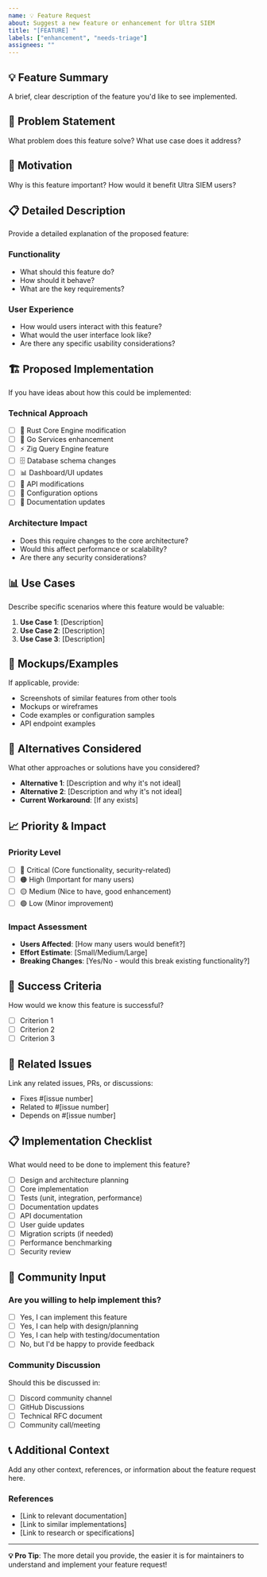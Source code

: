 ```yaml
---
name: 💡 Feature Request
about: Suggest a new feature or enhancement for Ultra SIEM
title: "[FEATURE] "
labels: ["enhancement", "needs-triage"]
assignees: ""
---
```


## 💡 **Feature Summary**

A brief, clear description of the feature you'd like to see implemented.

## 🎯 **Problem Statement**

What problem does this feature solve? What use case does it address?

## 💭 **Motivation**

Why is this feature important? How would it benefit Ultra SIEM users?

## 📋 **Detailed Description**

Provide a detailed explanation of the proposed feature:

### **Functionality**

- What should this feature do?
- How should it behave?
- What are the key requirements?

### **User Experience**

- How would users interact with this feature?
- What would the user interface look like?
- Are there any specific usability considerations?

## 🏗️ **Proposed Implementation**

If you have ideas about how this could be implemented:

### **Technical Approach**

- [ ] 🦀 Rust Core Engine modification
- [ ] 🐹 Go Services enhancement
- [ ] ⚡ Zig Query Engine feature
- [ ] 🗄️ Database schema changes
- [ ] 📊 Dashboard/UI updates
- [ ] 📡 API modifications
- [ ] 🔧 Configuration options
- [ ] 📖 Documentation updates

### **Architecture Impact**

- Does this require changes to the core architecture?
- Would this affect performance or scalability?
- Are there any security considerations?

## 📊 **Use Cases**

Describe specific scenarios where this feature would be valuable:

1. **Use Case 1**: [Description]
2. **Use Case 2**: [Description]
3. **Use Case 3**: [Description]

## 🎨 **Mockups/Examples**

If applicable, provide:

- Screenshots of similar features from other tools
- Mockups or wireframes
- Code examples or configuration samples
- API endpoint examples

## 🔄 **Alternatives Considered**

What other approaches or solutions have you considered?

- **Alternative 1**: [Description and why it's not ideal]
- **Alternative 2**: [Description and why it's not ideal]
- **Current Workaround**: [If any exists]

## 📈 **Priority & Impact**

### **Priority Level**

- [ ] 🔴 Critical (Core functionality, security-related)
- [ ] 🟠 High (Important for many users)
- [ ] 🟡 Medium (Nice to have, good enhancement)
- [ ] 🟢 Low (Minor improvement)

### **Impact Assessment**

- **Users Affected**: [How many users would benefit?]
- **Effort Estimate**: [Small/Medium/Large]
- **Breaking Changes**: [Yes/No - would this break existing functionality?]

## 🎯 **Success Criteria**

How would we know this feature is successful?

- [ ] Criterion 1
- [ ] Criterion 2
- [ ] Criterion 3

## 🔗 **Related Issues**

Link any related issues, PRs, or discussions:

- Fixes #[issue number]
- Related to #[issue number]
- Depends on #[issue number]

## 📋 **Implementation Checklist**

What would need to be done to implement this feature?

- [ ] Design and architecture planning
- [ ] Core implementation
- [ ] Tests (unit, integration, performance)
- [ ] Documentation updates
- [ ] API documentation
- [ ] User guide updates
- [ ] Migration scripts (if needed)
- [ ] Performance benchmarking
- [ ] Security review

## 🤝 **Community Input**

### **Are you willing to help implement this?**

- [ ] Yes, I can implement this feature
- [ ] Yes, I can help with design/planning
- [ ] Yes, I can help with testing/documentation
- [ ] No, but I'd be happy to provide feedback

### **Community Discussion**

Should this be discussed in:

- [ ] Discord community channel
- [ ] GitHub Discussions
- [ ] Technical RFC document
- [ ] Community call/meeting

## 📞 **Additional Context**

Add any other context, references, or information about the feature request here.

### **References**

- [Link to relevant documentation]
- [Link to similar implementations]
- [Link to research or specifications]

---

**💡 Pro Tip**: The more detail you provide, the easier it is for maintainers to understand and implement your feature request!
